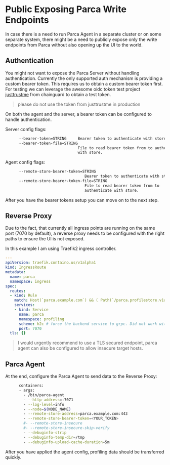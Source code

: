 # Public Exposing Parca Write Endpoints

In case there is a need to run Parca Agent in a separate cluster or on some separate system, there might be a need to publicly expose only the write endpoints from Parca without also opening up the UI to the world.

## Authentication

You might not want to expose the Parca Server without handling authentication. Currently the only supported auth mechanism is providing a custom bearer token.
This requires us to obtain a custom bearer token first. For testing we can leverage the awesome oidc token test project [justtrustme](https://github.com/chainguard-dev/justtrustme) from chainguard to obtain a test token.

> please do not use the token from justtrustme in production

On both the agent and the server, a bearer token can be configured to handle authentication.

Server config flags:

```sh
      --bearer-token=STRING     Bearer token to authenticate with store.
      --bearer-token-file=STRING
                                File to read bearer token from to authenticate
                                with store.
```

Agent config flags:

```sh
      --remote-store-bearer-token=STRING
                                   Bearer token to authenticate with store.
      --remote-store-bearer-token-file=STRING
                                   File to read bearer token from to
                                   authenticate with store.
```

After you have the bearer tokens setup you can move on to the next step.

## Reverse Proxy

Due to the fact, that currently all ingress points are running on the same port (7070 by default), a reverse proxy needs to be configured with the right paths to ensure the UI is not exposed.

In this example I am using Traefik2 ingress controller.

```yaml
---
apiVersion: traefik.containo.us/v1alpha1
kind: IngressRoute
metadata:
  name: parca
  namespace: ingress
spec:
  routes:
  - kind: Rule
    match: Host(`parca.example.com`) && ( Path(`/parca.profilestore.v1alpha1.ProfileStoreService/WriteRaw`) || Path(`/parca.debuginfo.v1alpha1.DebuginfoService/ShouldInitiateUpload`) || Path(`/parca.debuginfo.v1alpha1.DebuginfoService/InitiateUpload`) || Path(`/parca.debuginfo.v1alpha1.DebuginfoService/Upload`) || Path(`/parca.debuginfo.v1alpha1.DebuginfoService/MarkUploadFinished`) )
    services:
    - kind: Service
      name: parca
      namespace: profiling
      scheme: h2c # force the backend service to grpc. Did not work with default value...
      port: 7070
  tls: {}
```

> I would urgently recommend to use a TLS secured endpoint, parca agent can also be configured to allow insecure target hosts.

## Parca Agent

At the end, configure the Parca Agent to send data to the Reverse Proxy:

```sh
      containers:
      - args:
        - /bin/parca-agent
        - --http-address=:7071
        - --log-level=info
        - --node=$(NODE_NAME)
        - --remote-store-address=parca.example.com:443
        - --remote-store-bearer-token=<YOUR_TOKEN>
        #- --remote-store-insecure
        #- --remote-store-insecure-skip-verify
        - --debuginfo-strip
        - --debuginfo-temp-dir=/tmp
        - --debuginfo-upload-cache-duration=5m
```

After you have applied the agent config, profiling data should be transferred quickly.
